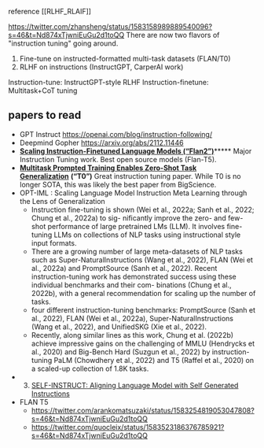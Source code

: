 reference [[RLHF_RLAIF]]


https://twitter.com/zhansheng/status/1583158989889540096?s=46&t=Nd874xTjwniEuGu2d1toQQ
There are now two flavors of "instruction tuning" going around.

1. Fine-tune on instructed-formatted multi-task datasets (FLAN/T0)
2. RLHF on instructions (InstructGPT, CarperAI work)

Instruction-tune: InstructGPT-style RLHF
Instruction-finetune: Multitask+CoT tuning



## papers to read

- GPT Instruct https://openai.com/blog/instruction-following/
- Deepmind Gopher https://arxiv.org/abs/2112.11446
- [**Scaling Instruction-Finetuned Language Models (“Flan2”)**](https://arxiv.org/abs/2210.11416)***** Major Instruction Tuning work. Best open source models (Flan-T5).
- [**Multitask Prompted Training Enables Zero-Shot Task Generalization**](https://arxiv.org/abs/2110.08207) **(“T0”)** Great instruction tuning paper. While T0 is no longer SOTA, this was likely the best paper from BigScience.
- OPT-IML : Scaling Language Model Instruction Meta Learning through the Lens of Generalization
	- Instruction fine-tuning is shown (Wei et al., 2022a; Sanh et al., 2022; Chung et al., 2022a) to sig- nificantly improve the zero- and few-shot performance of large pretrained LMs (LLM). It involves fine-tuning LLMs on collections of NLP tasks using instructional style input formats.
	- There are a growing number of large meta-datasets of NLP tasks such as Super-NaturalInstructions (Wang et al., 2022), FLAN (Wei et al., 2022a) and PromptSource (Sanh et al., 2022). Recent instruction-tuning work has demonstrated success using these individual benchmarks and their com- binations (Chung et al., 2022b), with a general recommendation for scaling up the number of tasks.
	- four different instruction-tuning benchmarks: PromptSource (Sanh et al., 2022), FLAN (Wei et al., 2022a), Super-NaturalInstructions (Wang et al., 2022), and UnifiedSKG (Xie et al., 2022).
	- Recently, along similar lines as this work, Chung et al. (2022b) achieve impressive gains on the challenging of MMLU (Hendrycks et al., 2020) and Big-Bench Hard (Suzgun et al., 2022) by instruction-tuning PaLM (Chowdhery et al., 2022) and T5 (Raffel et al., 2020) on a scaled-up collection of 1.8K tasks.
- 3) [SELF-INSTRUCT: Aligning Language Model with Self Generated Instructions](https://arxiv.org/abs/2212.10560)
- FLAN T5
	- https://twitter.com/arankomatsuzaki/status/1583254819053047808?s=46&t=Nd874xTjwniEuGu2d1toQQ
	- https://twitter.com/quocleix/status/1583523186376785921?s=46&t=Nd874xTjwniEuGu2d1toQQ